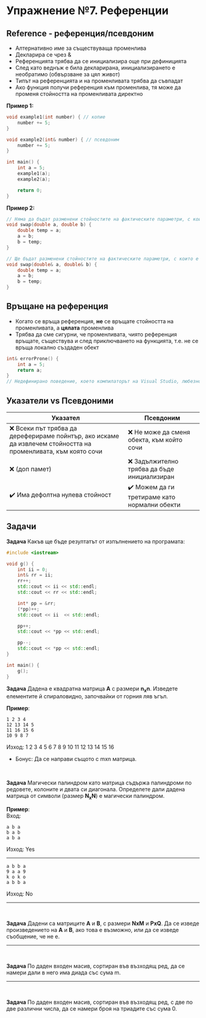 # Упражнение №7. Референции

## Reference - референция/псевдоним

- Алтернативно име за съществуваща променлива
- Декларира се чрез &
- Референцията трябва да се инициализира още при дефиницията
- След като веднъж е била декларирана, инициализирането е необратимо (обвързване за цял живот)
- Типът на референцията и на променливата трябва да съвпадат
- Ако функция получи референция към променлива, тя може да променя стойността на променливата директно

**Пример 1:**
```cpp
void example1(int number) { // копие
    number += 5;
}

void example2(int& number) { // псевдоним
    number += 5;
}

int main() {
    int a = 5;
    example1(a);
    example2(a);

    return 0;
}
```

**Пример 2:**
```cpp
// Няма да бъдат разменени стойностите на фактическите параметри, с които е извикана функцията
void swap(double a, double b) {
    double temp = a;
    a = b;
    b = temp;
}

// Ще бъдат разменени стойностите на фактическите параметри, с които е извикана функцията
void swap(double& a, double& b) {
    double temp = a;
    a = b;
    b = temp;
}
```

## Връщане на референция

- Когато се връща референция, **не** се връщате стойността на променливата, а **цялата** променлива
- Трябва да сме сигурни, че променливата, чиято референция връщате, съществува и след приключването на функцията, т.е. не се връща локално създаден обект

```cpp
int& errorProne() {
    int a = 5;
    return a;
}
// Недефинирано поведение, което компилаторът на Visual Studio, любезно заличава, но реално това е проблем и не всички компилатори го позволяват
```

## Указатели vs Псевдоними

| Указател | Псевдоним |
| --- | --- |
| ❌ Всеки път трябва да дереферираме пойнтър, ако искаме да извлечем стойността на променливата, към която сочи | ❌ Не може да сменя обекта, към който сочи |
| ❌ (доп памет) | ❌ Задължително трябва да бъде инициализиран |
| ✔️ Има дефолтна нулева стойност | ✔️ Можем да ги третираме като нормални обекти |

## Задачи

**Задача** Какъв ще бъде резултатът от изпълнението на програмата:

```cpp
#include <iostream>

void g() {
    int ii = 0;
    int& rr = ii;
    rr++;
    std::cout << ii << std::endl;
    std::cout << rr << std::endl;

    int* pp = &rr;
    (*pp)++;
    std::cout << ii  << std::endl;

    pp++;
    std::cout << *pp << std::endl;

    pp--;
    std::cout << *pp << std::endl;
}

int main() {
    g();
}
```

**Задача** Дадена е квадратна матрица **A** с размери **n<sub>x</sub>n**. Изведете елементите й спираловидно, започвайки от горния ляв ъгъл.

**Пример**:<br>
```text
1 2 3 4
12 13 14 5
11 16 15 6
10 9 8 7
```
Изход: 1 2 3 4 5 6 7 8 9 10 11 12 13 14 15 16<br>

* Бонус: Да се направи същото с mxn матрица.

<br>

**Задача**  Магически палиндром като матрица съдържа палиндроми по редовете, колоните и двата си диагонала. Определете дали дадена матрица от символи (размер **N<sub>x</sub>N**) е магически палиндром.

**Пример**:<br>
Вход:
```text
a b a
b a b
a b a
```
Изход: Yes

---

```text
a b b a
9 a a 9
k o k o
a b b a
```
Изход: No

---

<br>

**Задача** Дадени са матриците **A** и **B**, с размери **NxM** и **PxQ**. Да се изведе произведението на **A** и **B**, ако това е възможно, или да се изведе съобщение, че не е.

---

<br>

**Задача** По даден входен масив, сортиран във възходящ ред, да се намери дали в него има диада със сума m.

---

<br>

**Задача** По даден входен масив, сортиран във възходящ ред, с две по две различни числа, да се намери броя на триадите със сума 0.
